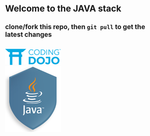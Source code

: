 # Welcome to the JAVA stack

## clone/fork this repo, then `git pull` to get the latest changes

<br/>

<img src="https://github.com/Alaa-1/git_assets/blob/602d3adae821af29d428f7d6b2a83de4d276a71c/codingDojoHr.png" alt="Coding Dojo Logo" width="180">

<br/>

<img src="https://github.com/Alaa-1/git_assets/blob/main/java_shield_badge_crop.png" alt="JAVA shield badge" width="180" >
